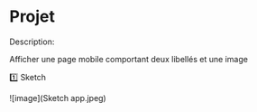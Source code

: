 # Projet

Description:

Afficher une page mobile comportant deux libellés et une image

:one: Sketch

![image](Sketch app.jpeg)
